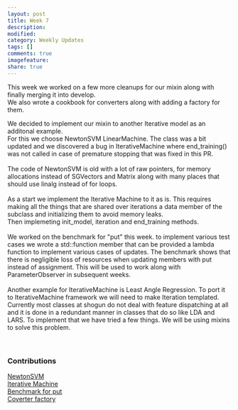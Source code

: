 ```yaml
---
layout: post
title: Week 7
description:
modified:
category: Weekly Updates
tags: []
comments: true
imagefeature:
share: true
---
```


This week we worked on a few more cleanups for our mixin along with finally merging it into develop.<br>
We also wrote a cookbook for converters along with adding a factory for them.<br>

We decided to implement our mixin to another Iterative model as an additonal example.<br>
For this we choose NewtonSVM LinearMachine. The class was a bit updated and we discovered a bug 
in IterativeMachine where end_training() was not called in case of premature stopping that was fixed in this PR.<br>
<br>
The code of NewtonSVM is old with a lot of raw pointers, for memory allocations instead of SGVectors and Matrix along with 
many places that should use linalg instead of for loops.<br>
<br>
As a start we implement the Iterative Machine to it as is. This requires making all the things that are shared over iterations
a data member of the subclass and initializing them to avoid memory leaks.<br> 
Then implemeting init_model, iteration and end_training methods.<br>
<br>
We worked on the benchmark for "put" this week. to implement various test cases we wrote a std::function member that can be provided a
lambda function to implement various cases of updates. The benchmark shows that there is negligible loss of resources when updating members with
put instead of assignment. This will be used to work along with ParameterObserver in subsequent weeks.
<br>
<br>
Another example for IterativeMachine is Least Angle Regression. To port it to IterativeMachine framework we will need to make Iteration templated.
Currently most classes at shogun do not deal with feature dispatching at all and it is done in a redundant manner in classes that do so like LDA and LARS.
To implement that we have tried a few things. We will be using mixins to solve this problem.  
<br>
<br>
### Contributions

[NewtonSVM](https://github.com/shogun-toolbox/shogun/pull/4335)<br>
[Iterative Machine](https://github.com/shogun-toolbox/shogun/pull/4335)<br>
[Benchmark for put](https://github.com/shogun-toolbox/shogun/pull/4335)<br>
[Coverter factory](https://github.com/shogun-toolbox/shogun/pull/4335)<br>
